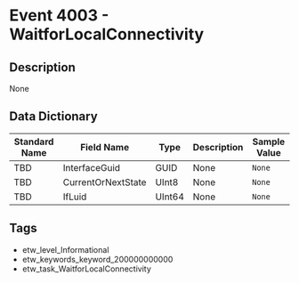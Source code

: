 # Event 4003 - WaitforLocalConnectivity

## Description
None

## Data Dictionary
|Standard Name|Field Name|Type|Description|Sample Value|
|---|---|---|---|---|
|TBD|InterfaceGuid|GUID|None|`None`|
|TBD|CurrentOrNextState|UInt8|None|`None`|
|TBD|IfLuid|UInt64|None|`None`|

## Tags
* etw_level_Informational
* etw_keywords_keyword_200000000000
* etw_task_WaitforLocalConnectivity